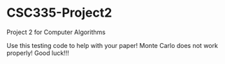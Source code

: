 # CSC335-Project2
Project 2 for Computer Algorithms

Use this testing code to help with your paper!
Monte Carlo does not work properly!
Good luck!!!
